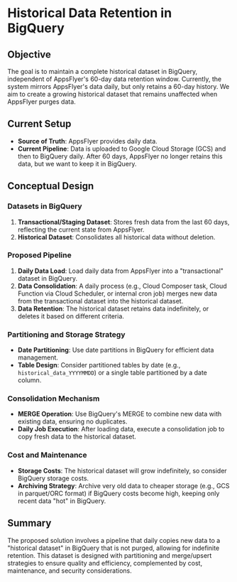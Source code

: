 # Historical Data Retention in BigQuery

## Objective

The goal is to maintain a complete historical dataset in BigQuery, independent of AppsFlyer's 60-day data retention window. Currently, the system mirrors AppsFlyer's data daily, but only retains a 60-day history. We aim to create a growing historical dataset that remains unaffected when AppsFlyer purges data.

## Current Setup

- **Source of Truth**: AppsFlyer provides daily data.
- **Current Pipeline**: Data is uploaded to Google Cloud Storage (GCS) and then to BigQuery daily. After 60 days, AppsFlyer no longer retains this data, but we want to keep it in BigQuery.

## Conceptual Design

### Datasets in BigQuery

1. **Transactional/Staging Dataset**: Stores fresh data from the last 60 days, reflecting the current state from AppsFlyer.
2. **Historical Dataset**: Consolidates all historical data without deletion.

### Proposed Pipeline

1. **Daily Data Load**: Load daily data from AppsFlyer into a "transactional" dataset in BigQuery.
2. **Data Consolidation**: A daily process (e.g., Cloud Composer task, Cloud Function via Cloud Scheduler, or internal cron job) merges new data from the transactional dataset into the historical dataset.
3. **Data Retention**: The historical dataset retains data indefinitely, or deletes it based on different criteria.

### Partitioning and Storage Strategy

- **Date Partitioning**: Use date partitions in BigQuery for efficient data management.
- **Table Design**: Consider partitioned tables by date (e.g., `historical_data_YYYYMMDD`) or a single table partitioned by a date column.

### Consolidation Mechanism

- **MERGE Operation**: Use BigQuery's MERGE to combine new data with existing data, ensuring no duplicates.
- **Daily Job Execution**: After loading data, execute a consolidation job to copy fresh data to the historical dataset.

### Cost and Maintenance

- **Storage Costs**: The historical dataset will grow indefinitely, so consider BigQuery storage costs.
- **Archiving Strategy**: Archive very old data to cheaper storage (e.g., GCS in parquet/ORC format) if BigQuery costs become high, keeping only recent data "hot" in BigQuery.


## Summary

The proposed solution involves a pipeline that daily copies new data to a "historical dataset" in BigQuery that is not purged, allowing for indefinite retention. This dataset is designed with partitioning and merge/upsert strategies to ensure quality and efficiency, complemented by cost, maintenance, and security considerations.
